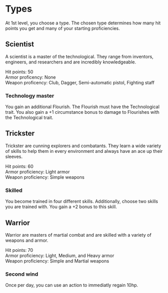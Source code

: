 # Types
At 1st level, you choose a type. The chosen type determines how many hit points you get and many of your starting proficiencies.

## Scientist
A scientist is a master of the technological. They range from inventors, engineers, and researchers and are incredibly knowledgeable.

Hit points: 50\
Armor proficency: None\
Weapon proficency: Club, Dagger, Semi-automatic pistol, Fighting staff

### Technology master
You gain an additional Flourish. The Flourish must have the Technological trait. You also gain a +1 circumstance bonus to damage to Flourishes with the Technological trait.

## Trickster
Trickster are cunning explorers and combatants. They learn a wide variety of skills to help them in every environment and always have an ace up their sleeves.

Hit points: 60\
Armor proficiency: Light armor\
Weapon proficiency: Simple weapons

### Skilled
You become trained in four different skills. Additionally, choose two skills you are trained with. You gain a +2 bonus to this skill.

## Warrior
Warrior are masters of martial combat and are skilled with a variety of weapons and armor. 

Hit points: 70\
Armor proficiency: Light, Medium, and Heavy armor\
Weapon proficiency: Simple and Martial weapons

### Second wind
Once per day, you can use an action to immediatly regain 10hp.